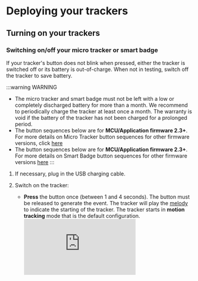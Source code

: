 
# Deploying your trackers

## Turning on your trackers

### Switching on/off your micro tracker or smart badge

If your tracker's button does not blink when pressed, either the tracker is switched off or its battery is out-of-charge. When not in testing, switch off the tracker to save battery.

:::warning WARNING
 * The micro tracker and smart badge must not be left with a low or completely discharged battery for more than a month. We recommend to periodically charge the tracker at least once a month. The warranty is void if the battery of the tracker has not been charged for a prolonged period.
* The button sequences below are for **MCU/Application firmware 2.3+**. For more details on Micro Tracker button sequences for other firmware versions, click [here](../../D-Reference/MicroTrackerCommands_R/)
* The button sequences below are for **MCU/Application firmware 2.3+**. For more details on Smart Badge button sequences for other firmware versions [here](../../D-Reference/SmartBadgeCommands_R/)
:::

1. If necessary, plug in the USB charging cable.<br/>

2. Switch on the tracker:
    * **Press** the button once (between 1 and 4 seconds). The button must be released to generate the event. The tracker will play the [melody](https://actilitysa.sharepoint.com/:u:/t/aby/EaBIKuw6iQxLmT2vwYpUxykBBrhZPhQdoNO3OQ1324BnYw?e=kCC2XZ) to indicate the starting of the tracker. The tracker starts in **motion tracking** mode that is the default configuration.
    <br/><html><iframe type="text/html" frameborder="0" allowfullscreen="1" src="https://www.youtube.com/embed/_S1_B4NqsUo?list=PLrtUhsI_mcGQ1B0AAgZ4Yvkad9AyoEPML" height="150px" width="300px"/></html><br/>


3. **When you have finished testing**, switch off the tracker like this:
    * **Long Press** the button **once** (between 5 and 7 seconds). The button must be released to generate the event.<br/><html><iframe type="text/html" frameborder="0" allowfullscreen="1" src="https://www.youtube.com/embed/GUp96FG1vsI?list=PLrtUhsI_mcGQ1B0AAgZ4Yvkad9AyoEPML" height="150px" width="300px"/></html><br/>


### Changing your compact tracker's state
Unlike the industrial tracker which is shipped from the warehouse in **JOIN** state, the compact tracker is sent in **shipping** state to avoid draining the battery.

You must change the state of your compact tracker before and after using it.
1. You will need to use to the magnet to activate the compact tracker. For more details on compact tracker activation, click [here](../../B-Feature-Topics/CompactTracker_C/)

2. If the compact tracker does not **JOIN** the network, repeat the previous step again.

### Changing your industrial or compact tracker's mode
You must change the mode of your industrial or compact tracker before and after using it:
* Once the industrial or compact tracker has joined the network, it is in **standby** mode to avoid unnecessary battery drain. In this mode, the tracker is only sending LoRaWAN® heartbeat messages periodically.<br/>

* Before starting the tracking, the testing or the integration with the industrial or compact tracker, you must change the mode to **motion tracking**, and change it back to **standby mode** when finished.
 

1. Log in to [Abeeway Device Manager](../../B-Feature-Topics/AbeewayDeviceManager_C/) on the community platform using this URL:[here](https://community.thingpark.io/thingpark/abeewayDeviceAnalyzer/index.php?dxprofile=community-api). The URLs for other ThingPark X Location Engine platforms are [here](../../D-Reference/ThingParkLocationURLs/)

2. In the **Select Devices** column, select the tracker you want to change the mode, and click **Select**.

::: tip Note
 You can select up to ten trackers to be shown at the same time.
:::

<img src="./images/ADASelectTracker.png" border="1" />

4. In the **Device Analysis Dashboard** that opens, the tracker you have selected displays its status details and statistics. Click the arrow to expand the tracker information. The information relevant to notice is:

    * **MCU Firmware**:  It gives the tracker MCU firmware version. Please refer to the [Asset Tracker Firmware Reference Guide](/AbeewayRefGuide/introduction/) to know the supported features. **Please ensure to follow only the reference guide version matching the firmware version running on the tracker**.
    * **First Position** and **Last Position** : When in standby mode, the tracker sends LoRaWAN® heartbeat messages periodically which can be used to get battery information, mode, firmware version, and so on.
    * **Last Mode** : Current mode of the tracker.
    * **Battery** : Percentage of battery left.
      
    <img src="./images/ADADevicesTab.png" border="1" />
      
5. Click the **Device configuration** tab:
   
    * Select the tracker for which you want to change the profile.<br/>

    * Select the **DEFAULT** profile, and click **Update** at the bottom of the page.
    ::: tip Note
    Depending on the connectivity with the LoRaWAN® network and the periodic LoRaWAN® hearbeat messages, it can take some time for the mode to be changed. The mode change can take at least the periodicity of the LoRaWAN® heartbeat messages defined by the LoRa_Live parameter. However it will take more time if there are network connectivity issues.
    :::
    * After few minutes, refresh the **Device configuration** tab to check the mode has changed to **Motion tracking**.
    ::: warning Important
    Do not proceed further until the new mode is displayed.
    :::
    <img src="./images/ADAConfigTabIndusTracker.png" border="1" />

## Trackers best placement


::: warning WARNING
 The trackers are resistant to water but must never be placed either fully/partially submerged in water or under the influence of high pressure water spray jets for significantly long periods of time. The warranty of the tracker is avoid if used incorrectly.
:::


### Micro tracker best placement

To get optimum radio performance and accuracy of your micro tracker, apply these rules when using it:

* Orient the LoRa/GPS antenna to the sky to be in reach of LoRaWAN® base stations and GPS satellites.

    <img src="./images/MicrotrackerPlacement_450x361.png" border="0" />
  
* Avoid contact of fewer than five centimeters with skin, magnetic and metallic objects.

* Avoid strong radio interferences with a cellular phone, unless using BLE where a cellular phone must be in reach.

### Smart badge best placement
To get optimum radio performance and accuracy of your smart badge, apply these rules when using it:
* Orient the LoRa/GPS antenna to the sky to be in reach of LoRaWAN® base stations and GPS satellites.<br/><img src="./images/smartBadgePlacement_521x330.png" border="0" /><br/>

* Avoid contact of fewer than five centimeters with skin, magnetic and metallic objects.
* Avoid strong radio interferences with a cellular phone, unless using BLE where a cellular phone must be in reach.

### Compact tracker best placement

To get optimum radio performance and accuracy of your compact tracker, apply these rules when using it:

* Always lay the compact tracker flat as shown below:<br/><img src="./images/CompactTrackerPlacement_594x286.png" border="0" /><br/>

* You can fix your compact tracker on an asset with a magnet, screws or a double-sided tape.
* Avoid contact of fewer than five centimeters with skin, magnetic and metallic objects.
* Avoid strong radio interferences with a cellular phone, unless using BLE where a cellular phone must be in reach.
* To avoid water entering in the casing, the tracker must not be placed upside down.

### Industrial tracker best placement
To get optimum radio performance and accuracy of your industrial tracker, apply these rules when using it:
* Always lay the industrial tracker flat as shown below:<br/><br/>
<img src="./images/IndusTracker.png" border="0" />
* You can fix your industrial tracker on an asset with a magnet, screws or a double-sided tape.<br/>

* Avoid contact of fewer than five centimeters with skin, magnetic and metallic objects.
* Avoid strong radio interferences with a cellular phone, unless using BLE where a cellular phone must be in reach.
* To avoid water entering in the casing, the tracker must not be placed upside down.


## Trackers default configuration
At this stage of the process, your trackers are ready to report position and help you track your assets.

By default, we have configured your trackers to optimize your experience during your first steps with ThingPark Location favoring continuous indoor/outdoor positioning, tracker responsiveness, and positioning accuracy.
### Trackers mode
Your trackers are currently in **Motion Tracking** mode:
* They will report position when a movement is detected by the trackers' accelerometer.<br/>

* The reporting period on motion detection is limited to one position per two minutes.

### Geolocation strategy
Your trackers are configured to report positions based on GPS or WiFi technology, ensuring continuous indoor/outdoor positioning.

WiFi is prioritized over GPS to optimize power consumption.

### Periodic position reporting
In case your trackers do not move, they will report position periodically every four hours.
### LoRaWAN® uplink period
On top of position reports, your tracker will send periodically LoRaWAN® uplinks. These uplinks are used to report other types of information such as battery level. Most importantly, uplinks are also used to open downlink communication slots with the trackers such as configuration change and on-demand position request. 

To maximize responsiveness of the tracker, this LoRaWAN® uplink period is set to five minutes. 
### Adjusting tracker's configuration to your needs
As mentioned previously, default tracker's configuration is made to optimize your experience while discovering our solution.

Although you will enjoy this at the beginning, you might need to adapt trackers behavior to better suit your use case requirements, or optimize power consumption.

Abeeway trackers support a wide variety of modes and configuration parameters to help you with that. Please refer to [Abeeway Device Manager User Guide](/B-Feature-Topics/AbeewayDeviceManager_C/) to learn how to change tracker configuration.


